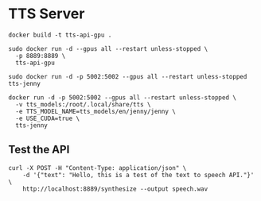 # TTS Server
`docker build -t tts-api-gpu .`

```
sudo docker run -d --gpus all --restart unless-stopped \
  -p 8889:8889 \
  tts-api-gpu
```

`sudo docker run -d -p 5002:5002 --gpus all --restart unless-stopped tts-jenny`

```
docker run -d -p 5002:5002 --gpus all --restart unless-stopped \
  -v tts_models:/root/.local/share/tts \
  -e TTS_MODEL_NAME=tts_models/en/jenny/jenny \
  -e USE_CUDA=true \
  tts-jenny

```

## Test the API

```
curl -X POST -H "Content-Type: application/json" \      
    -d '{"text": "Hello, this is a test of the text to speech API."}' \
    http://localhost:8889/synthesize --output speech.wav
```